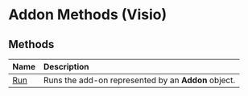 
# Addon Methods (Visio)

## Methods



|**Name**|**Description**|
|:-----|:-----|
|[Run](223d87ff-8fd6-b68c-a716-3ff30659f898.md)|Runs the add-on represented by an  **Addon** object.|
